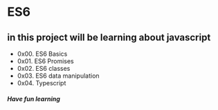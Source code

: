 # ES6
## in this project will be learning about javascript
* 0x00. ES6 Basics
* 0x01. ES6 Promises
* 0x02. ES6 classes
* 0x03. ES6 data manipulation
* 0x04. Typescript
##### Have fun learning
